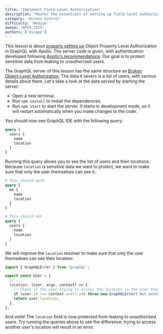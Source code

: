 ```yaml
---
title: 'Implement Field-Level Authorization'
description: 'Master the essentials of setting up field-level authorization in GraphQL resolvers for fine-grained access control.'
category: 'Access Control'
difficulty: 'Medium'
owasp: 'API4:2023'
authors: ['escape']
---
```


This lesson is about [properly setting up](https://escape.tech/blog/authentication-authorization-access-control/#access-control-best-practices-to-secure-your-graphql-api) Object Property Level Authorization in GraphQL with Apollo. The server code is given, with authentication developed following [Apollo's recommendations](https://www.apollographql.com/docs/apollo-server/security/authentication/). Our goal is to protect sensitive data from leaking to unauthorized users.

The GraphQL server of this lesson has the same structure as [Broken Object-Level Authorization](https://escape.tech/academy/broken-object-level-authorization). The data it severs is a list of users, with various details about them. Let's take a look at the data served by starting the server:

- Open a new terminal.
- Run `npm install` to install the dependencies.
- Run `npm start` to start the server. It starts in development mode, so it will restart automatically when you make changes to the code.

You should now see GraphQL IDE with the following query:

```graphql
query {
  users {
    name
    location
  }
}
```

Running this query allows you to see the list of users and their locations. Because `location` is sensitive data we want to protect, we want to make sure that only the user themselves can see it.

```graphql
# This should work
query {
  me {
    name
    location
  }
}

# This should not
query {
  users {
    name
    location
  }
}
```

We will improve the `location` resolver to make sure that only the user themselves can see their location:

```js
import { GraphQLError } from 'graphql';

export const User = {
  // ...
  location: (user, args, context) => {
    // Check if the user trying to access the location is the user themselves
    if (user.id !== context.user?.id) throw new GraphQLError('Not authorized');
    return user.location;
  },
};
```

And _voilà!_ The `location` field is now protected from leaking to unauthorized users. Try running the queries above to see the difference: trying to access another user's location will result in an error.
